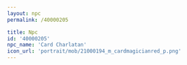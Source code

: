 ```yaml
---
layout: npc
permalink: /40000205

title: Npc
id: '40000205'
npc_name: 'Card Charlatan'
icon_url: 'portrait/mob/21000194_m_cardmagicianred_p.png'
---
```


